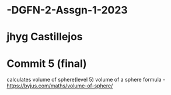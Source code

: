 # -DGFN-2-Assgn-1-2023
# jhyg Castillejos
# Commit 5 (final)
calculates volume of sphere(level 5)
volume of a sphere formula - https://byjus.com/maths/volume-of-sphere/
